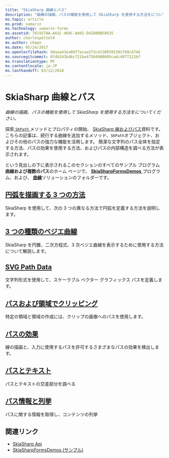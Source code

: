```yaml
---
title: "SkiaSharp 曲線とパス"
description: "曲線の描画、パスの機能を使用して SkiaSharp を使用する方法をについてください。"
ms.topic: article
ms.prod: xamarin
ms.technology: xamarin-forms
ms.assetid: 781937AA-AA1C-469C-AA92-D42D08B58635
author: charlespetzold
ms.author: chape
ms.date: 05/24/2017
ms.openlocfilehash: 9daea43ea09f7acaa2f3cd1300785391f69c4746
ms.sourcegitcommit: 0fdb243b46cf21be47584900805cadcd077121bf
ms.translationtype: MT
ms.contentlocale: ja-JP
ms.lasthandoff: 03/12/2018
---
```

# <a name="skiasharp-curves-and-paths"></a>SkiaSharp 曲線とパス

_曲線の描画、パスの機能を使用して SkiaSharp を使用する方法をについてください。_

探索[ `SKPath` ](https://developer.xamarin.com/api/type/SkiaSharp.SKPath/)メソッドとプロパティの開始、 [SkiaSharp 線およびパス](~/xamarin-forms/user-interface/graphics/skiasharp/paths/index.md)資料です。 こちらの記事は、続行する曲線を追加するメソッド、`SKPath`オブジェクト、およびその他のパスの強力な機能を活用します。 簡潔な文字列のパス全体を指定する方法、パスの効果を使用する方法、およびパスの内部構造を調べる方法が表示されます。

という見出しの下に表示されるこのセクションのすべてのサンプル プログラム**曲線および複数のパス**のホーム ページで、 [ **SkiaSharpFormsDemos** ](https://developer.xamarin.com/samples/xamarin-forms/SkiaSharpForms/SkiaSharpFormsDemos/)プログラム、および、 [**曲線**](https://github.com/xamarin/xamarin-forms-samples/tree/master/SkiaSharpForms/SkiaSharpFormsDemos/SkiaSharpFormsDemos/SkiaSharpFormsDemos/Curves)ソリューションのフォルダーです。

## <a name="three-ways-to-draw-an-arcarcsmd"></a>[円弧を描画する 3 つの方法](arcs.md)

SkiaSharp を使用して、次の 3 つの異なる方法で円弧を定義する方法を説明します。

## <a name="three-types-of-bzier-curvesbeziersmd"></a>[3 つの種類のベジエ曲線](beziers.md)

SkiaSharp を円錐、二次方程式、3 次ベジエ曲線を表示するために使用する方法について解説します。

## <a name="svg-path-datapath-datamd"></a>[SVG Path Data](path-data.md)

文字列形式を使用して、スケーラブル ベクター グラフィックス パスを定義します。

## <a name="clipping-with-paths-and-regionsclippingmd"></a>[パスおよび領域でクリッピング](clipping.md)

特定の領域と領域の作成には、クリップの画像へのパスを使用します。

## <a name="path-effectseffectsmd"></a>[パスの効果](effects.md)

線の描画と、入力に使用するパスを許可するさまざまなパスの効果を検出します。

## <a name="paths-and-texttext-pathsmd"></a>[パスとテキスト](text-paths.md)

パスとテキストの交差部分を調べる

## <a name="path-information-and-enumerationinformationmd"></a>[パス情報と列挙](information.md)

パスに関する情報を取得し、コンテンツの列挙


## <a name="related-links"></a>関連リンク

- [SkiaSharp Api](https://developer.xamarin.com/api/root/SkiaSharp/)
- [SkiaSharpFormsDemos (サンプル)](https://developer.xamarin.com/samples/xamarin-forms/SkiaSharpForms/SkiaSharpFormsDemos/)
